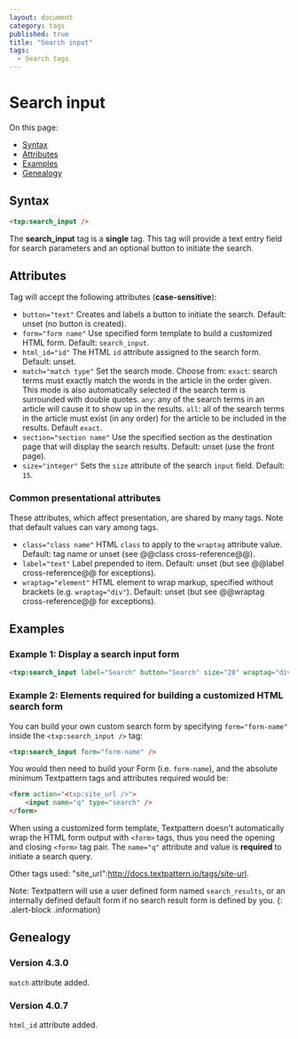 ```yaml
---
layout: document
category: tags
published: true
title: "Search input"
tags:
  - Search tags
---
```


# Search input

On this page:

* [Syntax](#user-content-syntax)
* [Attributes](#user-content-attributes)
* [Examples](#user-content-examples)
* [Genealogy](#user-content-genealogy)

## Syntax

```html
<txp:search_input />
```

The **search_input** tag is a __single__ tag. This tag will provide a text entry field for search parameters and an optional button to initiate the search.

## Attributes

Tag will accept the following attributes (**case-sensitive**):

* `button="text"`
Creates and labels a button to initiate the search.
Default: unset (no button is created).
* `form="form name"`
Use specified form template to build a customized HTML form.
Default: `search_input`.
* `html_id="id"`
The HTML `id` attribute assigned to the search form.
Default: unset.
* `match="match type"`
Set the search mode. Choose from:
`exact`: search terms must exactly match the words in the article in the order given. This mode is also automatically selected if the search term is surrounded with double quotes.
`any`: any of the search terms in an article will cause it to show up in the results.
`all`: all of the search terms in the article must exist (in any order) for the article to be included in the results.
Default `exact`.
* `section="section name"`
Use the specified section as the destination page that will display the search results.
Default: unset (use the front page).
* `size="integer"`
Sets the `size` attribute of the search `input` field.
Default: `15`.

### Common presentational attributes

These attributes, which affect presentation, are shared by many tags. Note that default values can vary among tags.

* `class="class name"`
HTML `class` to apply to the `wraptag` attribute value.
Default: tag name or unset (see @@class cross-reference@@).
* `label="text"`
Label prepended to item.
Default: unset (but see @@label cross-reference@@ for exceptions).
* `wraptag="element"`
HTML element to wrap markup, specified without brackets (e.g. `wraptag="div"`).
Default: unset (but see @@wraptag cross-reference@@ for exceptions).

## Examples

### Example 1: Display a search input form

```html
<txp:search_input label="Search" button="Search" size="20" wraptag="div" />
```

### Example 2: Elements required for building a customized HTML search form

You can build your own custom search form by specifying `form="form-name"` inside the `<txp:search_input />` tag:

```html
<txp:search_input form="form-name" />
```

You would then need to build your Form (i.e. `form-name`), and the absolute minimum Textpattern tags and attributes required would be:

```html
<form action="<txp:site_url />">
    <input name="q" type="search" />
</form>
```

When using a customized form template, Textpattern doesn't automatically wrap the HTML form output with `<form>` tags, thus you need the opening and closing `<form>` tag pair. The `name="q"` attribute and value is **required** to initiate a search query.

Other tags used: "site_url":http://docs.textpattern.io/tags/site-url.

Note: Textpattern will use a user defined form named `search_results`, or an internally defined default form if no search result form is defined by you.
{: .alert-block .information}

## Genealogy

### Version 4.3.0

`match` attribute added.

### Version 4.0.7

`html_id` attribute added.
